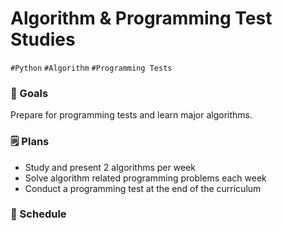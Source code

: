 # Algorithm & Programming Test Studies
`#Python` `#Algorithm` `#Programming Tests`

### :checkered_flag: Goals
Prepare for programming tests and learn major algorithms.

### :spiral_notepad: Plans
- Study and present 2 algorithms per week
- Solve algorithm related programming problems each week
- Conduct a programming test at the end of the curriculum

### :calendar: Schedule
